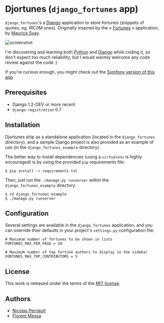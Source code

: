 Djortunes (`django_fortunes` app)
=================================

`django_fortunes`'s a [Django](http://www.djangoproject.com/) application to store fortunes (snippets of quotes, eg. IRC/IM ones). Originally inspired by the « [Fortunes](http://fortunes.inertie.org/) » application, by [Maurice Svay](http://svay.com/).

![screenshot](http://files.droplr.com/files/6619162/RKP6D.djortunes.png "Example app screen")

I'm discovering and learning both [Python](http://python.org/) and [Django](http://www.djangoproject.com/) while coding it, so don't expect too much reliability, but I would warmly welcome any code review against the code :)

If you're curious enough, you might check out the [Symfony version of this app](http://github.com/n1k0/sftunes). 

Prerequisites
-------------

* Django 1.2-DEV or more recent
* `django-registration` 0.7

Installation
------------

Djortunes ship as a standalone application (located in the `django_fortunes` directory), and a sample Django project is also provided as an example of use (in the `django_fortunes_example` directory).

The better way to install dependencies (using a `virtualenv` is highly encouraged) is by using the provided `pip` requirements file:

    $ pip install -r requirements.txt

Then, just run the `./manage.py runserver` within the `django_fortunes_example` directory:

    $ cd django_fortunes_example
    $ ./manage.py runserver

Configuration
-------------

Several settings are available in the `django_fortunes` application, and you can override their defaults in your project's `settings.py` configuration file:

    # Maximum number of fortunes to be shown in lists
    FORTUNES_MAX_PER_PAGE = 10

    # Maximum number of top fortune authors to display in the sidebar
    FORTUNES_MAX_TOP_CONTRIBUTORS = 5

License
-------

This work is released under the terms of the [MIT license](http://en.wikipedia.org/wiki/MIT_License).

Authors
-------

* [Nicolas Perriault](http://github.com/n1k0)
* [Florent Messa](http://github.com/thoas)